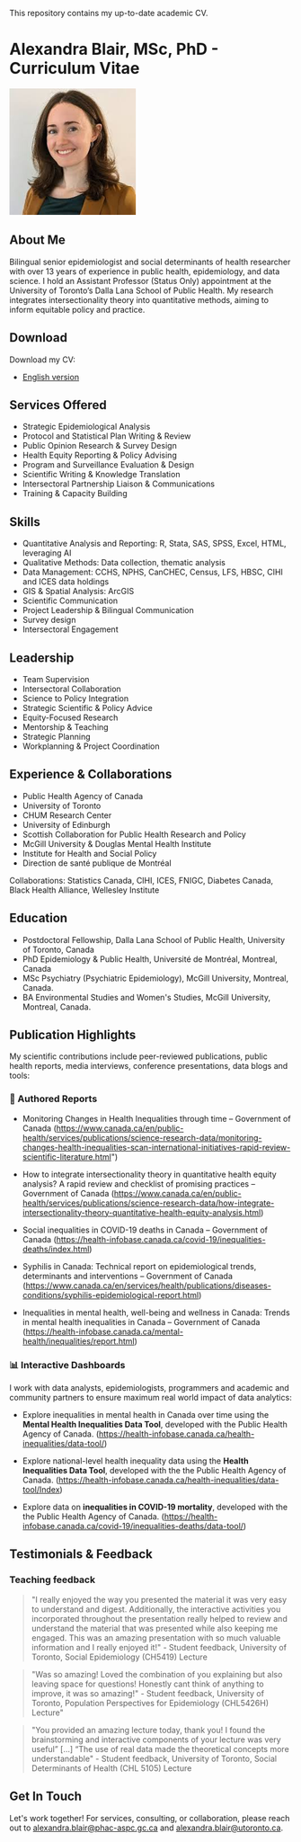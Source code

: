 This repository contains my up-to-date academic CV.

# Alexandra Blair, MSc, PhD -  Curriculum Vitae

![blair-alexandra-profile.jpg](https://github.com/ablair-phac/CV-and-Portfolio/blob/main/blair-alexandra-profile.jpg)

## About Me

Bilingual senior epidemiologist and social determinants of health researcher with over 13 years of experience in public health, epidemiology, and data science. 
I hold an Assistant Professor (Status Only) appointment at the University of Toronto’s Dalla Lana School of Public Health. 
My research integrates intersectionality theory into quantitative methods, aiming to inform equitable policy and practice.

## Download

Download my CV:

- [English version](https://github.com/ablair-phac/CV-and-Portfolio/blob/main/Academic%20CV_AlexandraBlair_20250904_Download.docx)


## Services Offered

- Strategic Epidemiological Analysis
- Protocol and Statistical Plan Writing & Review
- Public Opinion Research & Survey Design
- Health Equity Reporting & Policy Advising
- Program and Surveillance Evaluation & Design
- Scientific Writing & Knowledge Translation
- Intersectoral Partnership Liaison & Communications
- Training & Capacity Building

## Skills
- Quantitative Analysis and Reporting: R, Stata, SAS, SPSS, Excel, HTML, leveraging AI
- Qualitative Methods: Data collection, thematic analysis
- Data Management: CCHS, NPHS, CanCHEC, Census, LFS, HBSC, CIHI and ICES data holdings
- GIS & Spatial Analysis: ArcGIS
- Scientific Communication
- Project Leadership & Bilingual Communication
- Survey design
- Intersectoral Engagement

## Leadership
- Team Supervision
- Intersectoral Collaboration
- Science to Policy Integration
- Strategic Scientific & Policy Advice
- Equity-Focused Research
- Mentorship & Teaching
- Strategic Planning
- Workplanning & Project Coordination

## Experience & Collaborations
- Public Health Agency of Canada
- University of Toronto
- CHUM Research Center
- University of Edinburgh
- Scottish Collaboration for Public Health Research and Policy
- McGill University & Douglas Mental Health Institute
- Institute for Health and Social Policy
- Direction de santé publique de Montréal

Collaborations: Statistics Canada, CIHI, ICES, FNIGC, Diabetes Canada, Black Health Alliance, Wellesley Institute

## Education
- Postdoctoral Fellowship, Dalla Lana School of Public Health, University of Toronto, Canada
- PhD Epidemiology & Public Health, Université de Montréal, Montreal, Canada
- MSc Psychiatry (Psychiatric Epidemiology), McGill University, Montreal, Canada.
- BA Environmental Studies and Women's Studies, McGill University, Montreal, Canada.

## Publication Highlights 
My scientific contributions include peer-reviewed publications, public health reports, media interviews, conference presentations, data blogs and tools:

### 👥 Authored Reports
- Monitoring Changes in Health Inequalities through time – Government of Canada
(https://www.canada.ca/en/public-health/services/publications/science-research-data/monitoring-changes-health-inequalities-scan-international-initiatives-rapid-review-scientific-literature.html")

- How to integrate intersectionality theory in quantitative health equity analysis? A rapid review and checklist of promising practices – Government of Canada
(https://www.canada.ca/en/public-health/services/publications/science-research-data/how-integrate-intersectionality-theory-quantitative-health-equity-analysis.html)

-  Social inequalities in COVID-19 deaths in Canada – Government of Canada
(https://health-infobase.canada.ca/covid-19/inequalities-deaths/index.html)

-  Syphilis in Canada: Technical report on epidemiological trends, determinants and interventions – Government of Canada
(https://www.canada.ca/en/services/health/publications/diseases-conditions/syphilis-epidemiological-report.html)

-  Inequalities in mental health, well-being and wellness in Canada: Trends in mental health inequalities in Canada – Government of Canada
(https://health-infobase.canada.ca/mental-health/inequalities/report.html)

### 📊 Interactive Dashboards
I work with data analysts, epidemiologists, programmers and academic and community partners to ensure maximum real world impact of data analytics:

- Explore inequalities in mental health in Canada over time using the **Mental Health Inequalities Data Tool**, developed with the Public Health Agency of Canada.
(https://health-infobase.canada.ca/health-inequalities/data-tool/)

- Explore national-level health inequality data using the **Health Inequalities Data Tool**, developed with the the Public Health Agency of Canada.
  (https://health-infobase.canada.ca/health-inequalities/data-tool/Index)

- Explore data on **inequalities in COVID-19 mortality**, developed with the the Public Health Agency of Canada.
  (https://health-infobase.canada.ca/covid-19/inequalities-deaths/data-tool/)

## Testimonials & Feedback

### Teaching feedback
> "I really enjoyed the way you presented the material it was very easy to understand and digest. Additionally, the interactive activities you incorporated throughout the presentation really helped to review and understand the material that was presented while also keeping me engaged. This was an amazing presentation with so much valuable information and I really enjoyed it!" - Student feedback, University of Toronto, Social Epidemiology (CH5419) Lecture

> "Was so amazing! Loved the combination of you explaining but also leaving space for questions! Honestly cant think of anything to improve, it was so amazing!" - Student feedback, University of Toronto, Population Perspectives for Epidemiology (CHL5426H) Lecture"

> "You provided an amazing lecture today, thank you! I found the brainstorming and interactive components of your lecture was very useful” [...] “The use of real data made the theoretical concepts more understandable" - Student feedback, University of Toronto, Social Determinants of Health (CHL 5105) Lecture



## Get In Touch
Let's work together! For services, consulting, or collaboration, please reach out to alexandra.blair@phac-aspc.gc.ca and alexandra.blair@utoronto.ca.
